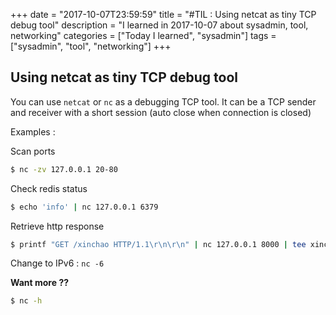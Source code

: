 +++
date = "2017-10-07T23:59:59"
title = "#TIL : Using netcat as tiny TCP debug tool"
description = "I learned in 2017-10-07 about sysadmin, tool, networking"
categories = ["Today I learned", "sysadmin"]
tags = ["sysadmin", "tool", "networking"]
+++



## Using netcat as tiny TCP debug tool

You can use `netcat` or `nc` as a debugging TCP tool. It can be a TCP sender and receiver with a short session (auto close when connection is closed)

Examples :

Scan ports

```bash
$ nc -zv 127.0.0.1 20-80
```

Check redis status

```bash
$ echo 'info' | nc 127.0.0.1 6379
```

Retrieve http response

```bash
$ printf "GET /xinchao HTTP/1.1\r\n\r\n" | nc 127.0.0.1 8000 | tee xinchao.txt
```

Change to IPv6 : `nc -6`

**Want more ??**

```bash
$ nc -h
```
